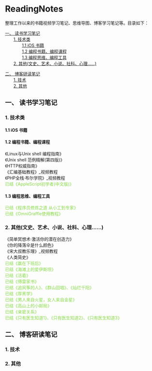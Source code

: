 <!--
[《 》 </br>>
-->

<h1>ReadingNotes</h1>

整理工作以来的书籍视频学习笔记、思维导图、博客学习笔记等。目录如下：

[一、 读书学习笔记](#1)</br>
&#8194;&#8194;&#8194;&#8194;[1. 技术类](#1.1)</br>
&#8194;&#8194;&#8194;&#8194;&#8194;&#8194;&#8194;&#8194;[1.1 iOS 书籍](#1.1.1)</br>
&#8194;&#8194;&#8194;&#8194;&#8194;&#8194;&#8194;&#8194;[1.2 编程书籍、编程课程](#1.1.2)</br>
&#8194;&#8194;&#8194;&#8194;&#8194;&#8194;&#8194;&#8194;[1.3 编程思维、编程工具](#1.1.3)</br>
&#8194;&#8194;&#8194;&#8194;[2. 其他(文史、艺术、小说、社科、心理......)](#1.2)</br>

[二、 博客研读笔记](#2)</br>
&#8194;&#8194;&#8194;&#8194;[1. 技术](#2.1)</br>
&#8194;&#8194;&#8194;&#8194;[2. 其他](#2.2)</br>

<h2 id="1">一、 读书学习笔记</h2>

<h3 id="1.1">1. 技术类</h3>

<h4 id="1.1.1">1.1 iOS 书籍</h4>

<h4 id="1.1.2">1.2 编程书籍、编程课程</h4>

《Linux与Unix shell 编程指南》                                                       </br>
《Unix shell 范例精解(第四版)》                                                       </br>
《HTTP权威指南》                                                                     </br>
《汇编基础教程》\_视频教程                                                             </br>
《PHP全栈·布尔学院》\_视频教程                                                          </br>
<font color="#86DA46">已结《AppleScript初学者(中文版)》</font>                        </br>

<h4 id="1.1.3">1.3 编程思维、编程工具</h4>

<font color="#86DA46">已结《程序员修炼之道 从小工到专家》</font>                        </br>
<font color="#86DA46">已结《OmniGraffle使用教程》</font>                             </br>

<h3 id="1.2">2. 其他(文史、艺术、小说、社科、心理......)</h3>


《简单冥想术·激活你的潜在创造力》                                                       </br>
《你的降落伞是什么颜色》                                                               </br>
《宋大叔教乐理》\_视频教程                                                             </br>
《人类简史》                                                                         </br>
<font color="#86DA46">已结《赢在下班后》</font>                                       </br>
<font color="#86DA46">已结《海滩上的爱伊斯坦》</font>                                  </br>
<font color="#86DA46">已结《活着》</font>                                            </br>
<font color="#86DA46">已结《傅雷家书》</font>                                         </br>
<font color="#86DA46">已结《追风筝的人》、《群山回唱》、《灿烂千阳》</font>                                     </br>
<font color="#86DA46">已结《厚黑学》</font>                                         </br>
<font color="#86DA46">已结《男人来自火星，女人来自金星》</font>                        </br>
<font color="#86DA46">已结《高山上的小邮局》</font>                                  </br>
<font color="#86DA46">已结《亲密关系》</font>                                       </br>
<font color="#86DA46">已结《只有医生知道1》、《只有医生知道2》、《只有医生知道3》</font>                                       </br>

<h2 id="2">二、 博客研读笔记</h2>

<h3 id="2.1">1. 技术</h3>

<h3 id="2.2">2. 其他</h3>

